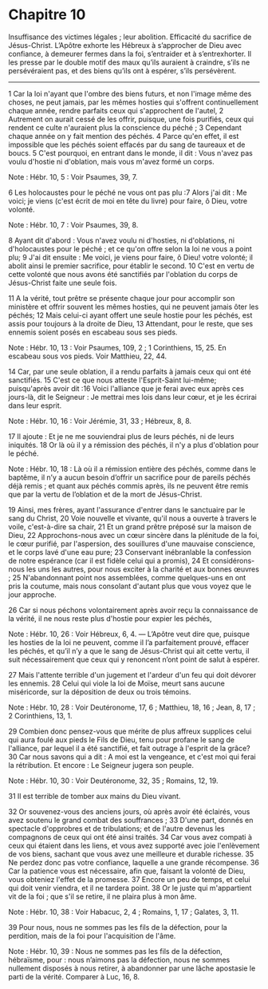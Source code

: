 # Chapitre 10

Insuffisance des victimes légales ; leur abolition.
Efficacité du sacrifice de Jésus-Christ.
L’Apôtre exhorte les Hébreux à s’approcher de Dieu avec confiance, à demeurer fermes dans la foi, s’entraider et à s’entrexhorter.
Il les presse par le double motif des maux qu’ils auraient à craindre, s’ils ne persévéraient pas, et des biens qu’ils ont à espérer, s’ils persévèrent.

***

1 Car la loi n'ayant que l'ombre des biens futurs, et non l'image même des choses, ne peut jamais, par les mêmes hosties qui s'offrent continuellement chaque année, rendre parfaits ceux qui s'approchent de l'autel, 2 Autrement on aurait cessé de les offrir, puisque, une fois purifiés, ceux qui rendent ce culte n'auraient plus la conscience du péché ; 3 Cependant chaque année on y fait mention des péchés. 4 Parce qu'en effet, il est impossible que les péchés soient effacés par du sang de taureaux et de boucs. 5 C'est pourquoi, en entrant dans le monde, il dit : Vous n'avez pas voulu d'hostie ni d'oblation, mais vous m'avez formé un corps.

<span class="bible-note">Note : </span> Hébr. 10, 5 : Voir Psaumes, 39, 7.

6 Les holocaustes pour le péché ne vous ont pas plu :7 Alors j'ai dit : Me voici; je viens (c'est écrit de moi en tête du livre) pour faire, ô Dieu, votre volonté.

<span class="bible-note">Note : </span> Hébr. 10, 7 : Voir Psaumes, 39, 8.

8 Ayant dit d'abord : Vous n'avez voulu ni d'hosties, ni d'oblations, ni d'holocaustes pour le péché ; et ce qu'on offre selon la loi ne vous a point plu; 9 J'ai dit ensuite : Me voici, je viens pour faire, ô Dieu! votre volonté; il abolit ainsi le premier sacrifice, pour établir le second. 10 C'est en vertu de cette volonté que nous avons été sanctifiés par l'oblation du corps de Jésus-Christ faite une seule fois.


11 A la vérité, tout prêtre se présente chaque jour pour accomplir son ministère et offrir souvent les mêmes hosties, qui ne peuvent jamais ôter les péchés; 12 Mais celui-ci ayant offert une seule hostie pour les péchés, est assis pour toujours à la droite de Dieu, 13 Attendant, pour le reste, que ses ennemis soient posés en escabeau sous ses pieds.

<span class="bible-note">Note : </span> Hébr. 10, 13 : Voir Psaumes, 109, 2 ; 1 Corinthiens, 15, 25. En escabeau sous vos pieds. Voir Matthieu, 22, 44.

14 Car, par une seule oblation, il a rendu parfaits à jamais ceux qui ont été sanctifiés. 15 C'est ce que nous atteste l'Esprit-Saint lui-même; puisqu'après avoir dit :16 Voici l'alliance que je ferai avec eux après ces jours-là, dit le Seigneur : Je mettrai mes lois dans leur cœur, et je les écrirai dans leur esprit.

<span class="bible-note">Note : </span> Hébr. 10, 16 : Voir Jérémie, 31, 33 ; Hébreux, 8, 8.

17 Il ajoute : Et je ne me souviendrai plus de leurs péchés, ni de leurs iniquités. 18 Or là où il y a rémission des péchés, il n'y a plus d'oblation pour le péché.

<span class="bible-note">Note : </span> Hébr. 10, 18 : Là où il a rémission entière des péchés, comme dans le baptême, il n’y a aucun besoin d’offrir un sacrifice pour de pareils péchés déjà remis ; et quant aux péchés commis après, ils ne peuvent être remis que par la vertu de l’oblation et de la mort de Jésus-Christ.


19 Ainsi, mes frères, ayant l'assurance d'entrer dans le sanctuaire par le sang du Christ, 20 Voie nouvelle et vivante, qu'il nous a ouverte à travers le voile, c'est-à-dire sa chair, 21 Et un grand prêtre préposé sur la maison de Dieu, 22 Approchons-nous avec un cœur sincère dans la plénitude de la foi, le cœur purifié, par l'aspersion, des souillures d'une mauvaise conscience, et le corps lavé d'une eau pure; 23 Conservant inébranlable la confession de notre espérance (car il est fidèle celui qui a promis), 24 Et considérons-nous les uns les autres, pour nous exciter à la charité et aux bonnes œuvres ; 25 N'abandonnant point nos assemblées, comme quelques-uns en ont pris la coutume, mais nous consolant d'autant plus que vous voyez que le jour approche.


26 Car si nous péchons volontairement après avoir reçu la connaissance de la vérité, il ne nous reste plus d'hostie pour expier les péchés,

<span class="bible-note">Note : </span> Hébr. 10, 26 : Voir Hébreux, 6, 4. ― L’Apôtre veut dire que, puisque les hosties de la loi ne peuvent, comme il l’a parfaitement prouvé, effacer les péchés, et qu’il n’y a que le sang de Jésus-Christ qui ait cette vertu, il suit nécessairement que ceux qui y renoncent n’ont point de salut à espérer.

27 Mais l'attente terrible d'un jugement et l'ardeur d'un feu qui doit dévorer les ennemis. 28 Celui qui viole la loi de Moïse, meurt sans aucune miséricorde, sur la déposition de deux ou trois témoins.

<span class="bible-note">Note : </span> Hébr. 10, 28 : Voir Deutéronome, 17, 6 ; Matthieu, 18, 16 ; Jean, 8, 17 ; 2 Corinthiens, 13, 1.

29 Combien donc pensez-vous que mérite de plus affreux supplices celui qui aura foulé aux pieds le Fils de Dieu, tenu pour profane le sang de l'alliance, par lequel il a été sanctifié, et fait outrage à l'esprit de la grâce? 30 Car nous savons qui a dit : A moi est la vengeance, et c'est moi qui ferai la rétribution. Et encore : Le Seigneur jugera son peuple.

<span class="bible-note">Note : </span> Hébr. 10, 30 : Voir Deutéronome, 32, 35 ; Romains, 12, 19.

31 Il est terrible de tomber aux mains du Dieu vivant.


32 Or souvenez-vous des anciens jours, où après avoir été éclairés, vous avez soutenu le grand combat des souffrances ; 33 D'une part, donnés en spectacle d'opprobres et de tribulations; et de l'autre devenus les compagnons de ceux qui ont été ainsi traités. 34 Car vous avez compati à ceux qui étaient dans les liens, et vous avez supporté avec joie l'enlèvement de vos biens, sachant que vous avez une meilleure et durable richesse. 35 Ne perdez donc pas votre confiance, laquelle a une grande récompense. 36 Car la patience vous est nécessaire, afin que, faisant la volonté de Dieu, vous obteniez l'effet de la promesse. 37 Encore un peu de temps, et celui qui doit venir viendra, et il ne tardera point. 38 Or le juste qui m'appartient vit de la foi ; que s'il se retire, il ne plaira plus à mon âme.

<span class="bible-note">Note : </span> Hébr. 10, 38 : Voir Habacuc, 2, 4 ; Romains, 1, 17 ; Galates, 3, 11.

39 Pour nous, nous ne sommes pas les fils de la défection, pour la perdition, mais de la foi pour l'acquisition de l'âme.

<span class="bible-note">Note : </span> Hébr. 10, 39 : Nous ne sommes pas les fils de la défection, hébraïsme, pour : nous n’aimons pas la défection, nous ne sommes nullement disposés à nous retirer, à abandonner par une lâche apostasie le parti de la vérité. Comparer à Luc, 16, 8.

